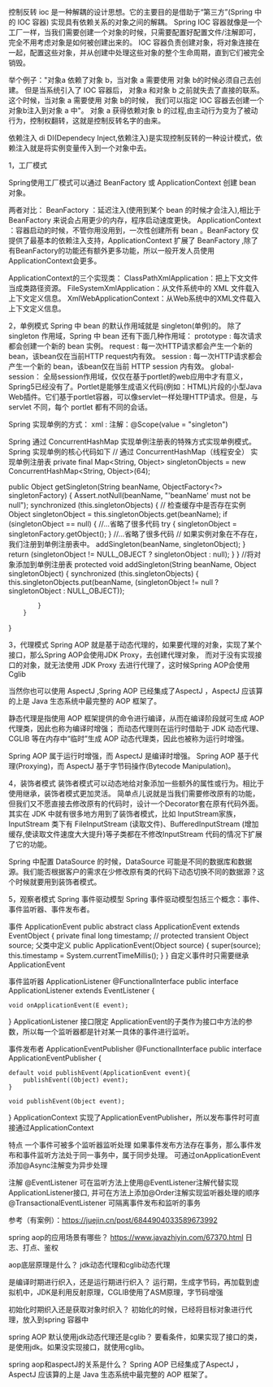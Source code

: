 控制反转 ioc 
是一种解耦的设计思想。它的主要目的是借助于“第三方”(Spring 中的 IOC 容器) 实现具有依赖关系的对象之间的解耦。
Spring IOC 容器就像是一个工厂一样，当我们需要创建一个对象的时候，只需要配置好配置文件/注解即可，完全不用考虑对象是如何被创建出来的。 IOC 容器负责创建对象，将对象连接在一起，配置这些对象，并从创建中处理这些对象的整个生命周期，直到它们被完全销毁。

举个例子："对象a 依赖了对象 b，当对象 a 需要使用 对象 b的时候必须自己去创建。
但是当系统引入了 IOC 容器后， 对象a 和对象 b 之前就失去了直接的联系。
这个时候，当对象 a 需要使用 对象 b的时候， 我们可以指定 IOC 容器去创建一个对象b注入到对象 a 中"。 
对象 a 获得依赖对象 b 的过程,由主动行为变为了被动行为，控制权翻转，这就是控制反转名字的由来。

依赖注入 di
DI(Dependecy Inject,依赖注入)是实现控制反转的一种设计模式，依赖注入就是将实例变量传入到一个对象中去。

1，工厂模式

Spring使用工厂模式可以通过 BeanFactory 或 ApplicationContext 创建 bean 对象。

两者对比：
BeanFactory ：延迟注入(使用到某个 bean 的时候才会注入),相比于BeanFactory 来说会占用更少的内存，程序启动速度更快。
ApplicationContext ：容器启动的时候，不管你用没用到，一次性创建所有 bean 。BeanFactory 仅提供了最基本的依赖注入支持，ApplicationContext 扩展了 BeanFactory ,除了有BeanFactory的功能还有额外更多功能，所以一般开发人员使用ApplicationContext会更多。

ApplicationContext的三个实现类：
ClassPathXmlApplication：把上下文文件当成类路径资源。
FileSystemXmlApplication：从文件系统中的 XML 文件载入上下文定义信息。
XmlWebApplicationContext：从Web系统中的XML文件载入上下文定义信息。

2，单例模式
Spring 中 bean 的默认作用域就是 singleton(单例)的。
除了 singleton 作用域，Spring 中 bean 还有下面几种作用域：
prototype : 每次请求都会创建一个新的 bean 实例。
request : 每一次HTTP请求都会产生一个新的bean，该bean仅在当前HTTP request内有效。
session : 每一次HTTP请求都会产生一个新的 bean，该bean仅在当前 HTTP session 内有效。
global-session： 全局session作用域，仅仅在基于portlet的web应用中才有意义，Spring5已经没有了。Portlet是能够生成语义代码(例如：HTML)片段的小型Java Web插件。它们基于portlet容器，可以像servlet一样处理HTTP请求。但是，与 servlet 不同，每个 portlet 都有不同的会话。

Spring 实现单例的方式：
xml : <bean id="userService" class="top.snailclimb.UserService" scope="singleton"/>
注解：@Scope(value = "singleton")

Spring 通过 ConcurrentHashMap 实现单例注册表的特殊方式实现单例模式。Spring 实现单例的核心代码如下
// 通过 ConcurrentHashMap（线程安全） 实现单例注册表
private final Map<String, Object> singletonObjects = new ConcurrentHashMap<String, Object>(64);

public Object getSingleton(String beanName, ObjectFactory<?> singletonFactory) {
        Assert.notNull(beanName, "'beanName' must not be null");
        synchronized (this.singletonObjects) {
            // 检查缓存中是否存在实例  
            Object singletonObject = this.singletonObjects.get(beanName);
            if (singletonObject == null) {
                //...省略了很多代码
                try {
                    singletonObject = singletonFactory.getObject();
                }
                //...省略了很多代码
                // 如果实例对象在不存在，我们注册到单例注册表中。
                addSingleton(beanName, singletonObject);
            }
            return (singletonObject != NULL_OBJECT ? singletonObject : null);
        }
    }
    //将对象添加到单例注册表
    protected void addSingleton(String beanName, Object singletonObject) {
            synchronized (this.singletonObjects) {
                this.singletonObjects.put(beanName, (singletonObject != null ? singletonObject : NULL_OBJECT));

            }
        }
}

3，代理模式
Spring AOP 就是基于动态代理的，如果要代理的对象，实现了某个接口，那么Spring AOP会使用JDK Proxy，去创建代理对象，
而对于没有实现接口的对象，就无法使用 JDK Proxy 去进行代理了，这时候Spring AOP会使用Cglib

当然你也可以使用 AspectJ ,Spring AOP 已经集成了AspectJ ，AspectJ 应该算的上是 Java 生态系统中最完整的 AOP 框架了。

静态代理是指使用 AOP 框架提供的命令进行编译，从而在编译阶段就可生成 AOP 代理类，因此也称为编译时增强；
而动态代理则在运行时借助于 JDK 动态代理、CGLIB 等在内存中“临时”生成 AOP 动态代理类，因此也被称为运行时增强。

Spring AOP 属于运行时增强，而 AspectJ 是编译时增强。 
Spring AOP 基于代理(Proxying)，而 AspectJ 基于字节码操作(Bytecode Manipulation)。

4，装饰者模式
装饰者模式可以动态地给对象添加一些额外的属性或行为。相比于使用继承，装饰者模式更加灵活。
简单点儿说就是当我们需要修改原有的功能，但我们又不愿直接去修改原有的代码时，设计一个Decorator套在原有代码外面。
其实在 JDK 中就有很多地方用到了装饰者模式，比如 InputStream家族，InputStream 类下有 FileInputStream (读取文件)、BufferedInputStream (增加缓存,使读取文件速度大大提升)等子类都在不修改InputStream 代码的情况下扩展了它的功能。

Spring 中配置 DataSource 的时候，DataSource 可能是不同的数据库和数据源。我们能否根据客户的需求在少修改原有类的代码下动态切换不同的数据源？这个时候就要用到装饰者模式。

5，观察者模式
Spring 事件驱动模型
Spring 事件驱动模型包括三个概念：事件、事件监听器、事件发布者。

事件 ApplicationEvent
public abstract class ApplicationEvent extends EventObject {
    private final long timestamp;
    // protected transient Object  source; 父类中定义
    public ApplicationEvent(Object source) {
        super(source);
        this.timestamp = System.currentTimeMillis();
    }
}
自定义事件时只需要继承ApplicationEvent

事件监听器 ApplicationListener
@FunctionalInterface
public interface ApplicationListener<E extends ApplicationEvent> extends EventListener {

    void onApplicationEvent(E event);
}
ApplicationListener 接口限定 ApplicationEvent的子类作为接口中方法的参数，所以每一个监听器都是针对某一具体的事件进行监听。

事件发布者 ApplicationEventPublisher
@FunctionalInterface
public interface ApplicationEventPublisher {

    default void publishEvent(ApplicationEvent event){
        publishEvent((Object) event);
    }

    void publishEvent(Object event);
}
ApplicationContext 实现了ApplicationEventPublisher，所以发布事件时可直接通过ApplicationContext

特点
一个事件可被多个监听器监听处理
如果事件发布方法存在事务，那么事件发布和事件监听方法处于同一事务中，属于同步处理。
可通过onApplicationEvent添加@Async注解变为异步处理

注解 @EventListener
可在监听方法上使用@EventListener注解代替实现ApplicationListener接口, 并可在方法上添加@Order注解实现监听器处理的顺序
@TransactionalEventListener 可隔离事件发布和监听的事务

参考（有案例）：https://juejin.cn/post/6844904033589673992

spring aop的应用场景有哪些？ https://www.javazhiyin.com/67370.html
日志、打点、鉴权

aop底层原理是什么？
jdk动态代理和cglib动态代理

是编译时期进行织入，还是运行期进行织入？
运行期，生成字节码，再加载到虚拟机中，JDK是利用反射原理，CGLIB使用了ASM原理，字节码增强

初始化时期织入还是获取对象时织入？
初始化的时候，已经将目标对象进行代理，放入到spring 容器中

spring AOP 默认使用jdk动态代理还是cglib？
要看条件，如果实现了接口的类，是使用jdk。如果没实现接口，就使用cglib。

spring aop和aspectJ的关系是什么？
Spring AOP 已经集成了AspectJ ，AspectJ 应该算的上是 Java 生态系统中最完整的 AOP 框架了。
